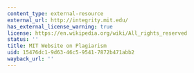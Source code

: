 ```yaml
---
content_type: external-resource
external_url: http://integrity.mit.edu/
has_external_license_warning: true
license: https://en.wikipedia.org/wiki/All_rights_reserved
status: ''
title: MIT Website on Plagiarism
uid: 15476dc1-9d63-46c5-9541-7872b471abb2
wayback_url: ''
---
```

